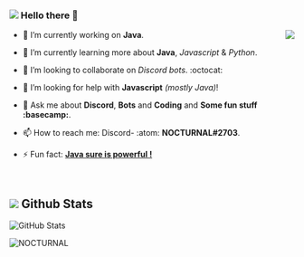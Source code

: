 ### <img src="https://media.discordapp.net/attachments/839849690870579200/841643135716294668/wave.gif"></img> Hello there 👋 
<!-- And My first project which I have done on my own in GitHub!! 🤣 {Memories bruh!} -->

<img src="https://media.discordapp.net/attachments/839849690870579200/841626925214859277/1da2rsE9um1Tfw1WvvLTtuBLjVsnmHL21faH8EPeyyZrlf8DbgJ4SzuJtLoAAAAASUVORK5CYII.png" align="right"></img>

* 🔭 I’m currently working on **Java**.
- 🌱 I’m currently learning more about **Java**, *Javascript* & *Python*.
* 👯 I’m looking to collaborate on *Discord bots*. :octocat:
- 🤔 I’m looking for help with **Javascript** *(mostly *Java*)*!
* 💬 Ask me about **Discord**, **Bots** and **Coding** and **Some fun stuff :basecamp:**.
- 📫 How to reach me: Discord- :atom: **NOCTURNAL#2703**.
* ⚡ Fun fact: **[Java sure is powerful !](https://github.com/aosp-mirror)** 
</br>

## <img src="https://cdn.discordapp.com/attachments/854989146644545536/888791029770256395/MONA_WHISPER_GITHUB.gif"></img> Github Stats

<p>
<img alt="GitHub Stats" src="https://github-readme-stats.vercel.app/api?username=NOCTURNAL03&count_private=true&show_icons=true&theme=dark&hide_border=true"></img>
</p>
<p>
<img src="http://github-readme-streak-stats.herokuapp.com/?user=NOCTURNAL03&hide_border=true&theme=dark" alt="NOCTURNAL"></img>
</p>
</br>
<!--
Get this shit out when I'm actually ready to create! So awesome projects! for the world !!
<p> 
<img src="https://github-readme-stats.vercel.app/api/top-langs/?username=NOCTURNAL03&layout=compact&hide_border=true&theme=dark" alt="Most used languages"></img>
</p>
<br> 
Special thank's to [Anuraghazra](https://github.com/anuraghazra/github-readme-stats) For this cool stats API!! -->
